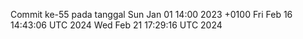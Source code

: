 Commit ke-55 pada tanggal Sun Jan 01 14:00 2023 +0100
Fri Feb 16 14:43:06 UTC 2024
Wed Feb 21 17:29:16 UTC 2024
